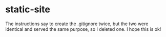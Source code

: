 # static-site

The instructions say to create the .gitignore twice, but the two were identical and served the same purpose, so I deleted one. I hope this is ok!
